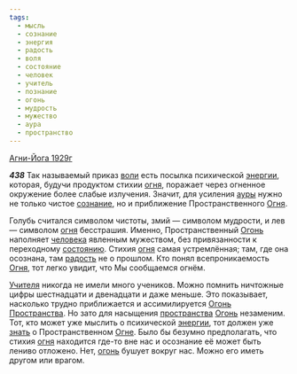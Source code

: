 ```yaml
---
tags:
  - мысль
  - сознание
  - энергия
  - радость
  - воля
  - состояние
  - человек
  - учитель
  - познание
  - огонь
  - мудрость
  - мужество
  - аура
  - пространство
---
```


[Агни-Йога 1929г](https://127.0.0.1:4002/agni/1929)

___438___
Так называемый приказ [воли](../../../tags/#воля) есть посылка психической [энергии](../../../tags/#энергия), которая, будучи продуктом стихии [огня](../../../tags/#[огонь](../../../tags/#огонь)), поражает через огненное окружение более слабые излучения. Значит, для усиления [ауры](../../../tags/#аура) нужно не только чистое [сознание](../../../tags/#сознание), но и приближение Пространственного [Огня](../../../tags/#[огонь](../../../tags/#огонь)).   

Голубь считался символом чистоты, змий — символом мудрости, и лев — символом [огня](../../../tags/#[огонь](../../../tags/#огонь)) бесстрашия. Именно, Пространственный [Огонь](../../../tags/#[огонь](../../../tags/#огонь)) наполняет [человека](../../../tags/#человек) явленным мужеством, без привязанности к переходному [состоянию](../../../tags/#состояние). Стихия [огня](../../../tags/#[огонь](../../../tags/#огонь)) самая устремлённая; там, где она осознана, там [радость](../../../tags/#радость) не о прошлом. Кто понял всепроникаемость [Огня](../../../tags/#[огонь](../../../tags/#огонь)), тот легко увидит, что Мы сообщаемся огнём.   

[Учителя](../../../tags/#учитель) никогда не имели много учеников. Можно помнить ничтожные цифры шестнадцати и двенадцати и даже меньше. Это показывает, насколько трудно приближается и ассимилируется [Огонь](../../../tags/#[огонь](../../../tags/#огонь)) [Пространства](../../../tags/#пространство). Но зато для насыщения [пространства](../../../tags/#пространство) [Огонь](../../../tags/#[огонь](../../../tags/#огонь)) незаменим. Тот, кто может уже мыслить о психической [энергии](../../../tags/#энергия), тот должен уже [знать](../../../tags/#познание) о Пространственном [Огне](../../../tags/#[огонь](../../../tags/#огонь)). Было бы безумно предполагать, что стихия [огня](../../../tags/#[огонь](../../../tags/#огонь)) находится где-то вне нас и осознание её может быть лениво отложено. Нет, [огонь](../../../tags/#огонь) бушует вокруг нас. Можно его иметь другом или врагом.